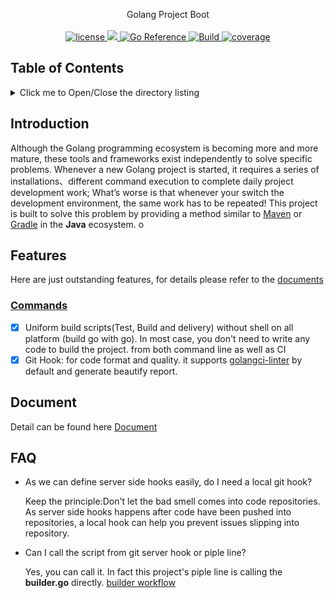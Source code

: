 <p align="center">
Golang Project Boot
  <br/>
  <br/>
  <a href = "https://github.com/kcmvp/gb/blob/main/LICENSE">
   <img src="https://img.shields.io/github/license/kcmvp/gb" alt="license"/>
  </a>
  <a href="https://goreportcard.com/report/github.com/kcmvp/gb">
    <img src="https://goreportcard.com/badge/github.com/kcmvp/gb" />
  </a>
  <a href="https://pkg.go.dev/github.com/kcmvp/gb">
    <img src="https://pkg.go.dev/badge/github.com/kcmvp/gb.svg" alt="Go Reference"/>
  </a>
  <a href="https://github.com/kcmvp/gb/blob/main/.github/workflows/go.yml" rel="nofollow">
     <img src="https://img.shields.io/github/actions/workflow/status/kcmvp/gb/go.yml?branch=main" alt="Build" />
  </a>
  <a href="https://app.codecov.io/gh/kcmvp/gb" ref="nofollow">
    <img src ="https://img.shields.io/codecov/c/github/kcmvp/gb" alt="coverage"/>
  </a>

</p>

<span id="nav-1"></span>

## Table of Contents

<details>
  <summary>Click me to Open/Close the directory listing</summary>

- [1. Table of Contents](#nav-1)
- [2. Introduction](#nav-2)
- [3. Features](#nav-3)
- [4. Document](#nav-4)
- [5. FAQ](#nav-5)

</details>

<span id="nav-2"></span>

## Introduction
Although the Golang programming ecosystem is becoming more and more mature, 
these tools and frameworks exist independently to solve specific problems. 
Whenever a new Golang project is started, it requires a series of installations、different command execution
to complete daily project development work; 
What’s worse is that whenever your switch the development environment, the same work has to be repeated! 
This project is built to solve this problem by providing a method similar to [Maven](https://maven.apache.org/) or [Gradle](https://gradle.com/) in the **Java** ecosystem.
o
<span id="nav-3"></span>

## Features

Here are just outstanding features, for details please refer to the [documents](https://github.com/kcmvp/gb/wiki)

### [Commands](https://github.com/kcmvp/gb/wiki#commands)

- [x] Uniform build scripts(Test, Build and delivery) without shell on all platform (build go with go).
  In most case, you don't need to write any code to build the project. from both command line as well as CI
- [x] Git Hook: for code format and quality. it supports [golangci-linter](https://golangci-lint.run/) by default and
  generate beautify report.

<span id="nav-4"></span>

## Document

Detail can be found here  [Document](https://github.com/kcmvp/gb/wiki)

<span id="nav-5"></span>

## FAQ

- As we can define server side hooks easily, do I need a local git hook?

  Keep the principle:Don't let the bad smell comes into code repositories.
  As server side hooks happens after code have been pushed into repositories, a local hook can help you prevent issues
  slipping into repository. 
  
- Can I call the script from git server hook or piple line?

  Yes, you can call it. In fact this project's piple line is calling the **builder.go** directly. [builder workflow](https://github.com/kcmvp/gb/blob/main/.github/workflows/build.yml) 


